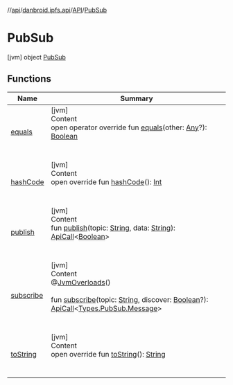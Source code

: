//[api](../../../index.md)/[danbroid.ipfs.api](../../index.md)/[API](../index.md)/[PubSub](index.md)



# PubSub  
 [jvm] object [PubSub](index.md)   


## Functions  
  
|  Name|  Summary| 
|---|---|
| [equals](../../-types/-config/-config-change/index.md#kotlin/Any/equals/#kotlin.Any?/PointingToDeclaration/)| [jvm]  <br>Content  <br>open operator override fun [equals](../../-types/-config/-config-change/index.md#kotlin/Any/equals/#kotlin.Any?/PointingToDeclaration/)(other: [Any](https://kotlinlang.org/api/latest/jvm/stdlib/kotlin/-any/index.html)?): [Boolean](https://kotlinlang.org/api/latest/jvm/stdlib/kotlin/-boolean/index.html)  <br><br><br>
| [hashCode](../../-types/-config/-config-change/index.md#kotlin/Any/hashCode/#/PointingToDeclaration/)| [jvm]  <br>Content  <br>open override fun [hashCode](../../-types/-config/-config-change/index.md#kotlin/Any/hashCode/#/PointingToDeclaration/)(): [Int](https://kotlinlang.org/api/latest/jvm/stdlib/kotlin/-int/index.html)  <br><br><br>
| [publish](publish.md)| [jvm]  <br>Content  <br>fun [publish](publish.md)(topic: [String](https://kotlinlang.org/api/latest/jvm/stdlib/kotlin/-string/index.html), data: [String](https://kotlinlang.org/api/latest/jvm/stdlib/kotlin/-string/index.html)): [ApiCall](../../-api-call/index.md)<[Boolean](https://kotlinlang.org/api/latest/jvm/stdlib/kotlin/-boolean/index.html)>  <br><br><br>
| [subscribe](subscribe.md)| [jvm]  <br>Content  <br>@[JvmOverloads](https://kotlinlang.org/api/latest/jvm/stdlib/kotlin.jvm/-jvm-overloads/index.html)()  <br>  <br>fun [subscribe](subscribe.md)(topic: [String](https://kotlinlang.org/api/latest/jvm/stdlib/kotlin/-string/index.html), discover: [Boolean](https://kotlinlang.org/api/latest/jvm/stdlib/kotlin/-boolean/index.html)?): [ApiCall](../../-api-call/index.md)<[Types.PubSub.Message](../../-types/-pub-sub/-message/index.md)>  <br><br><br>
| [toString](../../-types/-config/-config-change/index.md#kotlin/Any/toString/#/PointingToDeclaration/)| [jvm]  <br>Content  <br>open override fun [toString](../../-types/-config/-config-change/index.md#kotlin/Any/toString/#/PointingToDeclaration/)(): [String](https://kotlinlang.org/api/latest/jvm/stdlib/kotlin/-string/index.html)  <br><br><br>

